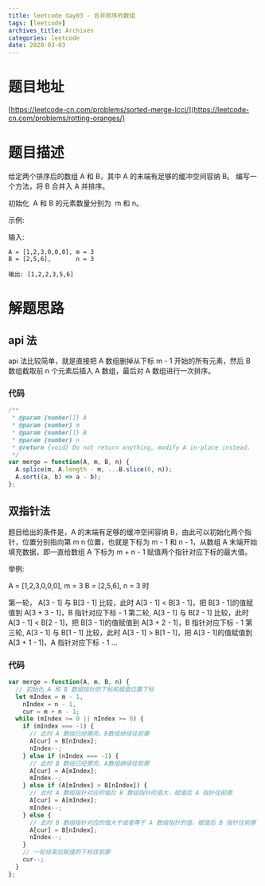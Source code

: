 ```yaml
---
title: leetcode day03 - 合并排序的数组
tags: [leetcode]
archives_title: Archives
categories: leetcode
date: 2020-03-03
---
```


# 题目地址

[https://leetcode-cn.com/problems/sorted-merge-lcci/](https://leetcode-cn.com/problems/rotting-oranges/)

# 题目描述

给定两个排序后的数组 A 和 B，其中 A 的末端有足够的缓冲空间容纳 B。 编写一个方法，将 B 合并入 A 并排序。

初始化  A 和 B 的元素数量分别为  m 和 n。

示例:

输入:

```
A = [1,2,3,0,0,0], m = 3
B = [2,5,6],       n = 3

输出: [1,2,2,3,5,6]
```

# 解题思路

## api 法

api 法比较简单，就是直接把 A 数组删掉从下标 m - 1 开始的所有元素，然后 B 数组截取前 n 个元素后插入 A 数组，最后对 A 数组进行一次排序。

### 代码

```javascript
/**
 * @param {number[]} A
 * @param {number} m
 * @param {number[]} B
 * @param {number} n
 * @return {void} Do not return anything, modify A in-place instead.
 */
var merge = function(A, m, B, n) {
  A.splice(m, A.length - m, ...B.slice(0, n));
  A.sort((a, b) => a - b);
};
```

## 双指针法

题目给出的条件是，A 的末端有足够的缓冲空间容纳 B，由此可以初始化两个指针，位置分别指向第 m n 位置，也就是下标为 m - 1 和 n - 1，从数组 A 末端开始填充数据，即一直给数组 A 下标为 m + n - 1 赋值两个指针对应下标的最大值。

举例:

A = [1,2,3,0,0,0], m = 3
B = [2,5,6], n = 3 时

第一轮， A[3 - 1] 与 B[3 - 1] 比较，此时 A[3 - 1] < B[3 - 1]，把 B[3 - 1]的值赋值到 A[3 + 3 - 1]，B 指针对应下标 - 1
第二轮, A[3 - 1] 与 B[2 - 1] 比较，此时 A[3 - 1] < B[2 - 1]，把 B[3 - 1]的值赋值到 A[3 + 2 - 1]，B 指针对应下标 - 1
第三轮, A[3 - 1] 与 B[1 - 1] 比较，此时 A[3 - 1] > B[1 - 1]，把 A[3 - 1]的值赋值到 A[3 + 1 - 1]，A 指针对应下标 - 1
...

### 代码

```javascript
var merge = function(A, m, B, n) {
  // 初始化 A 和 B 数组指针的下标和赋值位置下标
  let mIndex = m - 1,
    nIndex = n - 1,
    cur = m + n - 1;
  while (mIndex >= 0 || nIndex >= 0) {
    if (mIndex === -1) {
      // 此时 A 数组已经挪完，B数组继续往前挪
      A[cur] = B[nIndex];
      nIndex--;
    } else if (nIndex === -1) {
      // 此时 B 数组已经挪完，A数组继续往前挪
      A[cur] = A[mIndex];
      mIndex--;
    } else if (A[mIndex] > B[nIndex]) {
      // 此时 A 数组指针对应的值比 B 数组指针的值大，赋值后 A 指针往前挪
      A[cur] = A[mIndex];
      mIndex--;
    } else {
      // 此时 B 数组指针对应的值大于或者等于 A 数组指针的值，赋值后 B 指针往前挪
      A[cur] = B[nIndex];
      nIndex--;
    }
    // 一轮结束后赋值的下标往前挪
    cur--;
  }
};
```
